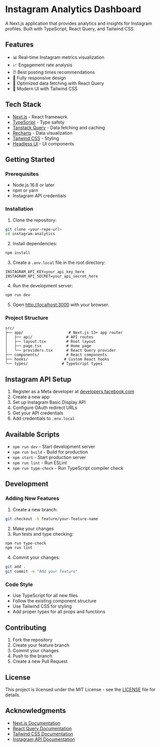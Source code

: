 # Instagram Analytics Dashboard

A Next.js application that provides analytics and insights for Instagram profiles. Built with TypeScript, React Query, and Tailwind CSS.

## Features

- 📊 Real-time Instagram metrics visualization
- 📈 Engagement rate analysis
- ⏰ Best posting times recommendations
- 📱 Fully responsive design
- 🚀 Optimized data fetching with React Query
- 🎨 Modern UI with Tailwind CSS

## Tech Stack

- [Next.js](https://nextjs.org/) - React framework
- [TypeScript](https://www.typescriptlang.org/) - Type safety
- [Tanstack Query](https://tanstack.com/query) - Data fetching and caching
- [Recharts](https://recharts.org/) - Data visualization
- [Tailwind CSS](https://tailwindcss.com/) - Styling
- [Headless UI](https://headlessui.com/) - UI components

## Getting Started

### Prerequisites

- Node.js 16.8 or later
- npm or yarn
- Instagram API credentials

### Installation

1. Clone the repository:
```bash
git clone <your-repo-url>
cd instagram-analytics
```

2. Install dependencies:
```bash
npm install
```

3. Create a `.env.local` file in the root directory:
```env
INSTAGRAM_API_KEY=your_api_key_here
INSTAGRAM_API_SECRET=your_api_secret_here
```

4. Run the development server:
```bash
npm run dev
```

5. Open [http://localhost:3000](http://localhost:3000) with your browser.

### Project Structure

```
src/
├── app/                    # Next.js 13+ app router
│   ├── api/               # API routes
│   ├── layout.tsx         # Root layout
│   ├── page.tsx           # Home page
│   └── providers.tsx      # React Query provider
├── components/            # React components
├── hooks/                # Custom React hooks
└── types/               # TypeScript types
```

## Instagram API Setup

1. Register as a Meta developer at [developers.facebook.com](https://developers.facebook.com)
2. Create a new app
3. Set up Instagram Basic Display API
4. Configure OAuth redirect URLs
5. Get your API credentials
6. Add credentials to `.env.local`

## Available Scripts

- `npm run dev` - Start development server
- `npm run build` - Build for production
- `npm start` - Start production server
- `npm run lint` - Run ESLint
- `npm run type-check` - Run TypeScript compiler check

## Development

### Adding New Features

1. Create a new branch:
```bash
git checkout -b feature/your-feature-name
```

2. Make your changes
3. Run tests and type checking:
```bash
npm run type-check
npm run lint
```

4. Commit your changes:
```bash
git add .
git commit -m "Add your feature"
```

### Code Style

- Use TypeScript for all new files
- Follow the existing component structure
- Use Tailwind CSS for styling
- Add proper types for all props and functions

## Contributing

1. Fork the repository
2. Create your feature branch
3. Commit your changes
4. Push to the branch
5. Create a new Pull Request

## License

This project is licensed under the MIT License - see the [LICENSE](LICENSE) file for details.

## Acknowledgments

- [Next.js Documentation](https://nextjs.org/docs)
- [React Query Documentation](https://tanstack.com/query/latest/docs/react/overview)
- [Tailwind CSS Documentation](https://tailwindcss.com/docs)
- [Instagram API Documentation](https://developers.facebook.com/docs/instagram-basic-display-api)
